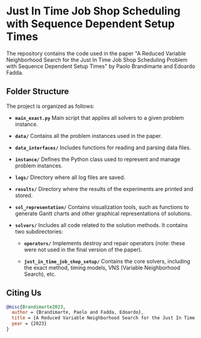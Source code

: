 # Just In Time Job Shop Scheduling with Sequence Dependent Setup Times

The repository contains the code used in the paper "A Reduced Variable Neighborhood Search for the Just In Time Job Shop Scheduling Problem with Sequence Dependent Setup Times" by Paolo Brandimarte and Edoardo Fadda. 

## Folder Structure

The project is organized as follows:

- **`main_exact.py`** Main script that applies all solvers to a given problem instance.
  
- **`data/`** Contains all the problem instances used in the paper.
  
- **`data_interfaces/`**  Includes functions for reading and parsing data files.
  
- **`instance/`** Defines the Python class used to represent and manage problem instances.
  
- **`logs/`**  Directory where all log files are saved.
  
- **`results/`** Directory where the results of the experiments are printed and stored.

- **`sol_representation/`** Contains visualization tools, such as functions to generate Gantt charts and other graphical representations of solutions.

- **`solvers/`** Includes all code related to the solution methods. It contains two subdirectories:
  
  - **`operators/`** Implements destroy and repair operators (note: these were not used in the final version of the paper).

  - **`just_in_time_job_shop_setup/`** Contains the core solvers, including the exact method, timing models, VNS (Variable Neighborhood Search), etc.


## Citing Us

```Bibtex
@misc{Brandimarte2023,
  author = {Brandimarte, Paolo and Fadda, Edoardo},
  title = {A Reduced Variable Neighborhood Search for the Just In Time Job Shop Scheduling Problem with Sequence Dependent Setup Times},
  year = {2023}
}
```

